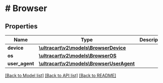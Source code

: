 # # Browser

## Properties

Name | Type | Description | Notes
------------ | ------------- | ------------- | -------------
**device** | [**\ultracart\v2\models\BrowserDevice**](BrowserDevice.md) |  | [optional]
**os** | [**\ultracart\v2\models\BrowserOS**](BrowserOS.md) |  | [optional]
**user_agent** | [**\ultracart\v2\models\BrowserUserAgent**](BrowserUserAgent.md) |  | [optional]

[[Back to Model list]](../../README.md#models) [[Back to API list]](../../README.md#endpoints) [[Back to README]](../../README.md)
